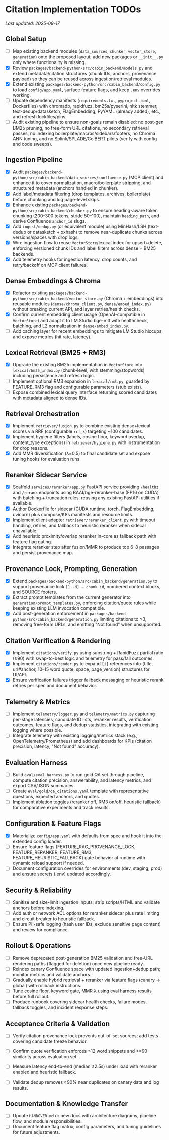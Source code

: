 # Citation Implementation TODOs

_Last updated: 2025-09-17_

## Global Setup
- [ ] Map existing backend modules (`data_sources`, `chunker`, `vector_store`, `generation`) onto the proposed layout; add new packages or `__init__.py` only where functionality is missing.
- [x] Review `packages/backend-python/src/cabin_backend/models.py` and extend metadata/citation structures (chunk IDs, anchors, provenance payload) so they can be reused across ingestion/retrieval modules.
- [x] Extend existing `packages/backend-python/src/cabin_backend/config.py` to load `config/app.yaml`, surface feature flags, and keep `.env` overrides working.
- [ ] Update dependency manifests (`requirements.txt`, `pyproject.toml`, Dockerfiles) with chromadb, rapidfuzz, bm25s/pyserini, nltk stemmer, text-dedup/datasketch, FlagEmbedding, PyYAML (already added), etc., and refresh lockfiles/pins.
- [ ] Audit existing pipeline to ensure non-goals remain disabled: no post-gen BM25 pruning, no free-form URL citations, no secondary retrieval passes, no indexing boilerplate/macros/sidebars/footers, no Chroma ANN tuning, and no Splink/SPLADE/ColBERT pilots (verify with config and code sweeps).

## Ingestion Pipeline
- [x] Audit `packages/backend-python/src/cabin_backend/data_sources/confluence.py` (MCP client) and enhance it to cover normalization, macro/boilerplate stripping, and structured metadata (anchors handled in chunker).
- [x] Add label/metadata filtering (drop templates, archives, boilerplate) before chunking and log page-level skips.
- [x] Enhance existing `packages/backend-python/src/cabin_backend/chunker.py` to ensure heading-aware token chunking (200–300 tokens, stride 50–100), maintain `heading_path`, and derive Confluence `anchor_id` slugs.
- [x] Add `ingest/dedup.py` (or equivalent module) using MinHash/LSH (text-dedup or datasketch + xxhash) to remove near-duplicate chunks across versions/spaces with drop logs.
- [x] Wire ingestion flow to reuse `VectorStore`/lexical index for upsert+delete, enforcing versioned chunk IDs and label filters across dense + BM25 backends.
- [x] Add telemetry hooks for ingestion latency, drop counts, and retry/backoff on MCP client failures.

## Dense Embeddings & Chroma
- [x] Refactor existing `packages/backend-python/src/cabin_backend/vector_store.py` (Chroma + embeddings) into reusable modules (`dense/chroma_client.py`, `dense/embed_index.py`) without breaking current API, and layer retries/health checks.
- [x] Confirm current embedding client usage (OpenAI-compatible in `VectorStore`) and adapt it to LM Studio bge-m3 with healthcheck, batching, and L2 normalization in `dense/embed_index.py`.
- [ ] Add caching layer for recent embeddings to mitigate LM Studio hiccups and expose metrics (hit rate, latency).

## Lexical Retrieval (BM25 + RM3)
- [x] Upgrade the existing BM25 implementation in `VectorStore` into `lexical/bm25_index.py` (chunk-level, with stemming/stopwords) including persistence and refresh logic.
- [ ] Implement optional RM3 expansion in `lexical/rm3.py`, guarded by FEATURE_RM3 flag and configurable parameters (stub exists).
- [ ] Expose combined lexical query interface returning scored candidates with metadata aligned to dense IDs.

## Retrieval Orchestration
- [x] Implement `retriever/fusion.py` to combine existing dense+lexical scores via RRF (configurable `rrf_k`) targeting ~100 candidates.
- [x] Implement hygiene filters (labels, cosine floor, keyword overlap, content_type exceptions) in `retriever/hygiene.py` with instrumentation for drop reasons.
- [x] Add MMR diversification (λ=0.5) to final candidate set and expose tuning hooks for evaluation runs.

## Reranker Sidecar Service
- [x] Scaffold `services/reranker/app.py` FastAPI service providing `/healthz` and `/rerank` endpoints using BAAI/bge-reranker-base (FP16 on CUDA) with batching + truncation rules, reusing any existing FastAPI utilities if available.
- [x] Author Dockerfile for sidecar (CUDA runtime, torch, FlagEmbedding, uvicorn) plus compose/K8s manifests and resource limits.
- [x] Implement client adapter `retriever/reranker_client.py` with timeout handling, retries, and fallback to heuristic reranker when sidecar unavailable.
- [x] Add heuristic proximity/overlap reranker in-core as fallback path with feature flag gating.
- [x] Integrate reranker step after fusion/MMR to produce top 6–8 passages and persist provenance map.

## Provenance Lock, Prompting, Generation
- [x] Extend `packages/backend-python/src/cabin_backend/generation.py` to support provenance lock `[1..N] → chunk_id`, numbered context blocks, and SOURCE footers.
- [x] Extract prompt templates from the current generator into `generation/prompt_templates.py`, enforcing citation/quote rules while keeping existing LLM invocation compatible.
- [x] Add post-generation enforcement in `packages/backend-python/src/cabin_backend/generation.py` limiting citations to ≤3, removing free-form URLs, and emitting "Not found" when unsupported.

## Citation Verification & Rendering
- [x] Implement `citations/verify.py` using substring + RapidFuzz partial ratio (≥90) with swap-to-best logic and telemetry for pass/fail outcomes.
- [x] Implement `citations/render.py` to expand `[i]` references into {title, url#anchor, 10–15 word quote, space, page_version} structures for UI/API.
- [x] Ensure verification failures trigger fallback messaging or heuristic rerank retries per spec and document behavior.

## Telemetry & Metrics
- [ ] Implement `telemetry/logger.py` and `telemetry/metrics.py` capturing per-stage latencies, candidate ID lists, reranker results, verification outcomes, feature flags, and dedup statistics, integrating with existing logging where possible.
- [ ] Integrate telemetry with existing logging/metrics stack (e.g., OpenTelemetry/Prometheus) and add dashboards for KPIs (citation precision, latency, "Not found" accuracy).

## Evaluation Harness
- [ ] Build `eval/eval_harness.py` to run gold QA set through pipeline, compute citation precision, answerability, and latency metrics, and export CSV/JSON summaries.
- [ ] Create `eval/gold/qa_citations.yaml` template with representative questions, expected anchors, and quotes.
- [ ] Implement ablation toggles (reranker off, RM3 on/off, heuristic fallback) for comparative experiments and track results.

## Configuration & Feature Flags
- [x] Materialize `config/app.yaml` with defaults from spec and hook it into the extended config loader.
- [ ] Ensure feature flags (FEATURE_RAG_PROVENANCE_LOCK, FEATURE_RERANKER, FEATURE_RM3, FEATURE_HEURISTIC_FALLBACK) gate behavior at runtime with dynamic reload support if needed.
- [ ] Document configuration overrides for environments (dev, staging, prod) and ensure secrets (.env) updated accordingly.

## Security & Reliability
- [ ] Sanitize and size-limit ingestion inputs; strip scripts/HTML and validate anchors before indexing.
- [ ] Add auth or network ACL options for reranker sidecar plus rate limiting and circuit breaker to heuristic fallback.
- [ ] Ensure PII-safe logging (hash user IDs, exclude sensitive page content) and review for compliance.

## Rollout & Operations
- [ ] Remove deprecated post-generation BM25 validation and free-URL rendering paths (flagged for deletion) once new pipeline ready.
- [ ] Reindex canary Confluence space with updated ingestion+dedup path; monitor metrics and validate anchors.
- [ ] Gradually enable hybrid retrieval + reranker via feature flags (canary → global) with rollback instructions.
- [ ] Tune cosine floor, keyword gate, MMR λ using eval harness results before full rollout.
- [ ] Produce runbook covering sidecar health checks, failure modes, fallback toggles, and incident response steps.

## Acceptance Criteria & Validation
- [ ] Verify citation provenance lock prevents out-of-set sources; add tests covering candidate freeze behavior.
- [ ] Confirm quote verification enforces ≤12 word snippets and >=90 similarity across evaluation set.
- [ ] Measure latency end-to-end (median ≤2.5s) under load with reranker enabled and heuristic fallback.
- [ ] Validate dedup removes ≥90% near duplicates on canary data and log results.



## Documentation & Knowledge Transfer
- [ ] Update `HANDOVER.md` or new docs with architecture diagrams, pipeline flow, and module responsibilities.
- [ ] Document feature flag matrix, config parameters, and tuning guidelines for future adjustments.

